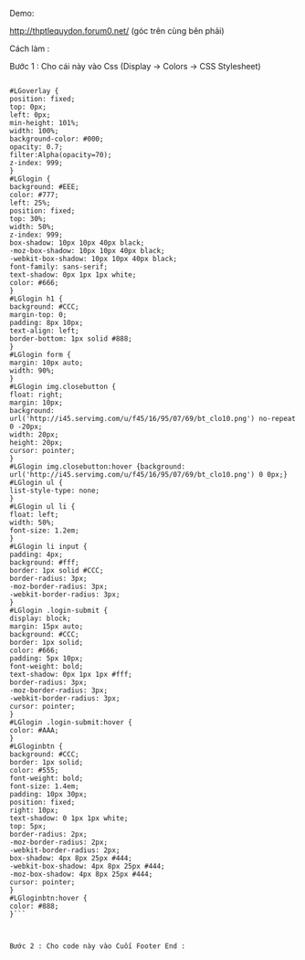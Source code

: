 Demo:

http://thptlequydon.forum0.net/
(góc trên cùng bên phải)


Cách làm :


Bước 1 : Cho cái này vào Css (Display -> Colors -> CSS Stylesheet)

```

#LGoverlay {
position: fixed;
top: 0px;
left: 0px;
min-height: 101%;
width: 100%;
background-color: #000;
opacity: 0.7;
filter:Alpha(opacity=70);
z-index: 999;
}
#LGlogin {
background: #EEE;
color: #777;
left: 25%;
position: fixed;
top: 30%;
width: 50%;
z-index: 999;
box-shadow: 10px 10px 40px black;
-moz-box-shadow: 10px 10px 40px black;
-webkit-box-shadow: 10px 10px 40px black;
font-family: sans-serif;
text-shadow: 0px 1px 1px white;
color: #666;
}
#LGlogin h1 {
background: #CCC;
margin-top: 0;
padding: 8px 10px;
text-align: left;
border-bottom: 1px solid #888;
}
#LGlogin form {
margin: 10px auto;
width: 90%;
}
#LGlogin img.closebutton {
float: right;
margin: 10px;
background: url('http://i45.servimg.com/u/f45/16/95/07/69/bt_clo10.png') no-repeat 0 -20px;
width: 20px;
height: 20px;
cursor: pointer;
}
#LGlogin img.closebutton:hover {background: url('http://i45.servimg.com/u/f45/16/95/07/69/bt_clo10.png') 0 0px;}
#LGlogin ul {
list-style-type: none;
}
#LGlogin ul li {
float: left;
width: 50%;
font-size: 1.2em;
}
#LGlogin li input {
padding: 4px;
background: #fff;
border: 1px solid #CCC;
border-radius: 3px;
-moz-border-radius: 3px;
-webkit-border-radius: 3px;
}
#LGlogin .login-submit {
display: block;
margin: 15px auto;
background: #CCC;
border: 1px solid;
color: #666;
padding: 5px 10px;
font-weight: bold;
text-shadow: 0px 1px 1px #fff;
border-radius: 3px;
-moz-border-radius: 3px;
-webkit-border-radius: 3px;
cursor: pointer;
}
#LGlogin .login-submit:hover {
color: #AAA;
}
#LGloginbtn {
background: #CCC;
border: 1px solid;
color: #555;
font-weight: bold;
font-size: 1.4em;
padding: 10px 30px;
position: fixed;
right: 10px;
text-shadow: 0 1px 1px white;
top: 5px;
border-radius: 2px;
-moz-border-radius: 2px;
-webkit-border-radius: 2px;
box-shadow: 4px 8px 25px #444;
-webkit-box-shadow: 4px 8px 25px #444;
-moz-box-shadow: 4px 8px 25px #444;
cursor: pointer;
}
#LGloginbtn:hover {
color: #888;
}```



Bước 2 : Cho code này vào Cuối Footer End :

```

<div id="LGoverlay" onclick="LGlogin()" style="display:none">

Unknown end tag for &lt;/div&gt;


<div id="LGloginbtn" onclick="LGlogin();">Đăng nhập

Unknown end tag for &lt;/div&gt;


<div id="LGlogin" style="display:none">
<img src="http://illiweb.com/fa/empty.gif" class="closebutton" width="20px" height="20px" onclick="LGlogin();"/>
<h1>- Đăng nhập diễn đàn Hotrofm.com

Unknown end tag for &lt;/h1&gt;


<form action="/login.forum" method="post">
<ul>
<li><label for="username">Tên tài khoản :

Unknown end tag for &lt;/label&gt;



Unknown end tag for &lt;/li&gt;


<li><input type="text" name="username" size="25" />

Unknown end tag for &lt;/li&gt;


<li><label for="password">Mật khẩu :

Unknown end tag for &lt;/label&gt;



Unknown end tag for &lt;/li&gt;


<li><input type="password" name="password" size="25" />

Unknown end tag for &lt;/li&gt;


<li>Tự động đăng nhập ?

Unknown end tag for &lt;/li&gt;


<li><input type="checkbox" name="autologin" checked="checked" />

Unknown end tag for &lt;/li&gt;




Unknown end tag for &lt;/ul&gt;


<div style="clear:left">

Unknown end tag for &lt;/div&gt;


<input type="submit" class="login-submit" name="login" value="Đăng nhập" />
<input name="redirect" type="hidden" value="">


Unknown end tag for &lt;/form&gt;




Unknown end tag for &lt;/div&gt;



```

Bước 3 : Vào : MODULES >> HTML & JAVASCRIPT
Javascript codes management : Tạo 1 Script mới

Title **: Form đăng nhập
Placement : In all the pages
Javascript Code** :

```

function LGlogin() {
var x = document.getElementById('LGlogin');
if (x.style.display == 'none') {
jQuery(x).add('#LGoverlay').fadeIn('slow');
var r = x.getElementsByTagName('form')[0].redirect;
r.value = window.location.href;
}
else {
jQuery(x).add('#LGoverlay').fadeOut('slow');
}
}
jQuery(function(){ if(document.getElementById('logout')) document.getElementById('LGloginbtn').style.display = 'none'; });

```

Bước 4: Thoát nick Admin và xem thành quả.